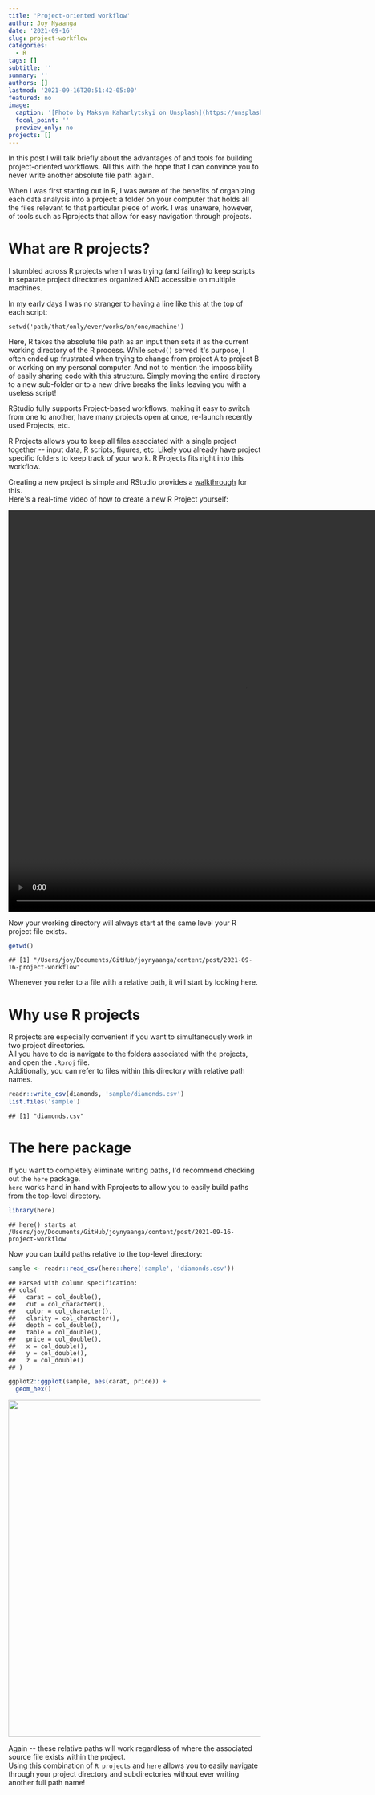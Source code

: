 ```yaml
---
title: 'Project-oriented workflow'
author: Joy Nyaanga
date: '2021-09-16'
slug: project-workflow
categories: 
  - R
tags: []
subtitle: ''
summary: ''
authors: []
lastmod: '2021-09-16T20:51:42-05:00'
featured: no
image:
  caption: '[Photo by Maksym Kaharlytskyi on Unsplash](https://unsplash.com/photos/Q9y3LRuuxmg?utm_source=unsplash&utm_medium=referral&utm_content=creditShareLink )'
  focal_point: ''
  preview_only: no
projects: []
---
```

In this post I will talk briefly about the advantages of and tools for building project-oriented workflows.
All this with the hope that I can convince you to never write another absolute file path again.
  
When I was first starting out in R, I was aware of the benefits of organizing each data analysis into a project: 
a folder on your computer that holds all the files relevant to that particular piece of work. 
I was unaware, however, of tools such as Rprojects that allow for easy navigation through projects. 



# What are R projects?

I stumbled across R projects when I was trying (and failing) to keep scripts in separate project directories 
organized AND accessible on multiple machines.

In my early days I was no stranger to having a line like this at the top of each script:   

    setwd('path/that/only/ever/works/on/one/machine')

Here, R takes the absolute file path as an input then sets it as the current working directory of the R process. 
While `setwd()` served it's purpose, I often ended up frustrated when trying to change from project A to project B
or working on my personal computer. And not to mention the impossibility of easily sharing code with this structure.
Simply moving the entire directory to a new sub-folder or to a new drive breaks the links leaving you with a useless script! 

RStudio fully supports Project-based workflows, making it easy to switch from one to another, 
have many projects open at once, re-launch recently used Projects, etc.    

R Projects allows you to keep all files associated with a single project together -- input data, R scripts, figures, etc.
Likely you already have project specific folders to keep track of your work. R Projects fits right into this workflow.

Creating a new project is simple and RStudio provides a [walkthrough](https://support.rstudio.com/hc/en-us/articles/200526207-Using-Projects) for this.  
Here's a real-time video of how to create a new R Project yourself:

<video width="940" height="800" controls>
  <source src="tutorial.mp4" type="video/mp4">
</video>

Now your working directory will always start at the same level your R project file exists. 


```r
getwd()
```

```
## [1] "/Users/joy/Documents/GitHub/joynyaanga/content/post/2021-09-16-project-workflow"
```
Whenever you refer to a file with a relative path, it will start by looking here.  

# Why use R projects

R projects are especially convenient if you want to simultaneously work in two project directories.  
All you have to do is navigate to the folders associated with the projects, and open the `.Rproj` file.  
Additionally, you can refer to files within this directory with relative path names.  


```r
readr::write_csv(diamonds, 'sample/diamonds.csv')
list.files('sample')
```

```
## [1] "diamonds.csv"
```

# The **here** package

If you want to completely eliminate writing paths, I'd recommend checking out the `here` package.  
`here` works hand in hand with Rprojects to allow you to easily build paths from the top-level directory.


```r
library(here)
```

```
## here() starts at /Users/joy/Documents/GitHub/joynyaanga/content/post/2021-09-16-project-workflow
```

Now you can build paths relative to the top-level directory:

```r
sample <- readr::read_csv(here::here('sample', 'diamonds.csv'))
```

```
## Parsed with column specification:
## cols(
##   carat = col_double(),
##   cut = col_character(),
##   color = col_character(),
##   clarity = col_character(),
##   depth = col_double(),
##   table = col_double(),
##   price = col_double(),
##   x = col_double(),
##   y = col_double(),
##   z = col_double()
## )
```

```r
ggplot2::ggplot(sample, aes(carat, price)) + 
  geom_hex()
```

<img src="{{< blogdown/postref >}}index_files/figure-html/unnamed-chunk-5-1.png" width="672" />

Again -- these relative paths will work regardless of where the associated source file exists within the project.  
Using this combination of `R projects` and `here` allows you to easily navigate through your project directory and 
subdirectories without ever writing another full path name!




